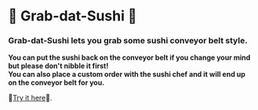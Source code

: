 # :bento: Grab-dat-Sushi :bento:

### Grab-dat-Sushi lets you grab some sushi conveyor belt style. 

**You can put the sushi back on the conveyor belt if you change your mind but please don't nibble it first!**  
**You can also place a custom order with the sushi chef and it will end up on the conveyor belt for you.**

:sushi:[Try it here](https://boiling-lake-60283.herokuapp.com/):sushi:.

